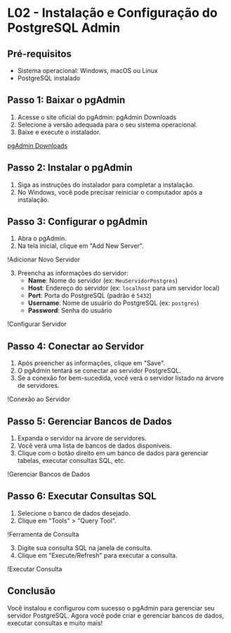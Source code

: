 # L02 - Instalação e Configuração do PostgreSQL Admin

## Pré-requisitos
- Sistema operacional: Windows, macOS ou Linux
- PostgreSQL instalado

## Passo 1: Baixar o pgAdmin
1. Acesse o site oficial do pgAdmin: pgAdmin Downloads
2. Selecione a versão adequada para o seu sistema operacional.
3. Baixe e execute o instalador.

[pgAdmin Downloads](https://www.pgadmin.org/download/)

## Passo 2: Instalar o pgAdmin
1. Siga as instruções do instalador para completar a instalação.
2. No Windows, você pode precisar reiniciar o computador após a instalação.


## Passo 3: Configurar o pgAdmin
1. Abra o pgAdmin.
2. Na tela inicial, clique em "Add New Server".

!Adicionar Novo Servidor

3. Preencha as informações do servidor:
   - **Name**: Nome do servidor (ex: `MeuServidorPostgres`)
   - **Host**: Endereço do servidor (ex: `localhost` para um servidor local)
   - **Port**: Porta do PostgreSQL (padrão é `5432`)
   - **Username**: Nome de usuário do PostgreSQL (ex: `postgres`)
   - **Password**: Senha do usuário

!Configurar Servidor 

## Passo 4: Conectar ao Servidor
1. Após preencher as informações, clique em "Save".
2. O pgAdmin tentará se conectar ao servidor PostgreSQL.
3. Se a conexão for bem-sucedida, você verá o servidor listado na árvore de servidores.

!Conexão ao Servidor

## Passo 5: Gerenciar Bancos de Dados
1. Expanda o servidor na árvore de servidores.
2. Você verá uma lista de bancos de dados disponíveis.
3. Clique com o botão direito em um banco de dados para gerenciar tabelas, executar consultas SQL, etc.

!Gerenciar Bancos de Dados

## Passo 6: Executar Consultas SQL
1. Selecione o banco de dados desejado.
2. Clique em "Tools" > "Query Tool".

!Ferramenta de Consulta

3. Digite sua consulta SQL na janela de consulta.
4. Clique em "Execute/Refresh" para executar a consulta.

!Executar Consulta

## Conclusão
Você instalou e configurou com sucesso o pgAdmin para gerenciar seu servidor PostgreSQL. Agora você pode criar e gerenciar bancos de dados, executar consultas e muito mais!

